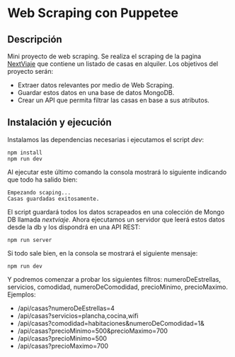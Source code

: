 # Web Scraping con Puppetee

## Descripción

Mini proyecto de web scraping. Se realiza el scraping de la pagina [NextViaje](https://nextviaje.now.sh/) que contiene un listado de casas en alquiler. Los objetivos del proyecto serán:

* Extraer datos relevantes por medio de Web Scraping.
* Guardar estos datos en una base de datos MongoDB.
* Crear un API que permita filtrar las casas en base a sus atributos.

## Instalación y ejecución

Instalamos las dependencias necesarias i ejecutamos el script *dev*:

```console
npm install
npm run dev
```

Al ejecutar este último comando la consola mostrará lo siguiente indicando que todo ha salido bien:

```console
Empezando scaping...
Casas guardadas exitosamente.
```

El script guardará todos los datos scrapeados en una colección de Mongo DB llamada *nextviaje*. Ahora ejecutamos un servidor que leerá estos datos desde la db y los dispondrá en una API REST:

```console
npm run server
```

Si todo sale bien, en la consola se mostrará el siguiente mensaje:

```console
npm run dev
```

Y podremos comenzar a probar los siguientes filtros: numeroDeEstrellas, servicios, comodidad, numeroDeComodidad, precioMinimo, precioMaximo. Ejemplos:
* /api/casas?numeroDeEstrellas=4
* /api/casas?servicios=plancha,cocina,wifi
* /api/casas?comodidad=habitaciones&numeroDeComodidad=1&
* /api/casas?precioMinimo=500&precioMaximo=700
* /api/casas?precioMinimo=500
* /api/casas?precioMaximo=700